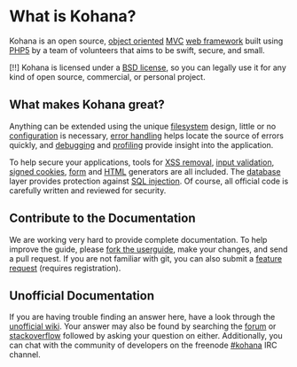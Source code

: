 # What is Kohana?

Kohana is an open source, [object oriented](http://wikipedia.org/wiki/Object-Oriented_Programming) [MVC](http://wikipedia.org/wiki/Model–View–Controller "Model View Controller") [web framework](http://wikipedia.org/wiki/Web_Framework) built using [PHP5](http://php.net/manual/intro-whatis "PHP Hypertext Preprocessor") by a team of volunteers that aims to be swift, secure, and small.

[!!] Kohana is licensed under a [BSD license](http://kohanaframework.org/license), so you can legally use it for any kind of open source, commercial, or personal project.

## What makes Kohana great?

Anything can be extended using the unique [filesystem](about.filesystem) design, little or no [configuration](about.configuration) is necessary, [error handling](debugging.errors) helps locate the source of errors quickly, and [debugging](debugging) and [profiling](debugging.profiling) provide insight into the application.

To help secure your applications, tools for [XSS removal](security.xss), [input validation](security.validation), [signed cookies](security.cookies), [form](security.forms) and [HTML](security.html) generators are all included. The [database](security.database) layer provides protection against [SQL injection](http://wikipedia.org/wiki/SQL_Injection). Of course, all official code is carefully written and reviewed for security.

## Contribute to the Documentation

We are working very hard to provide complete documentation. To help improve the guide, please [fork the userguide](http://github.com/kohana/userguide), make your changes, and send a pull request. If you are not familiar with git, you can also submit a [feature request](http://dev.kohanaframework.org/projects/kohana3/issues) (requires registration).

## Unofficial Documentation

If you are having trouble finding an answer here, have a look through the [unofficial wiki](http://kerkness.ca/wiki/doku.php). Your answer may also be found by searching the [forum](http://forum.kohanaphp.com/) or [stackoverflow](http://stackoverflow.com/questions/tagged/kohana) followed by asking your question on either.  Additionally, you can chat with the community of developers on the freenode [#kohana](irc://irc.freenode.net/kohana) IRC channel.  